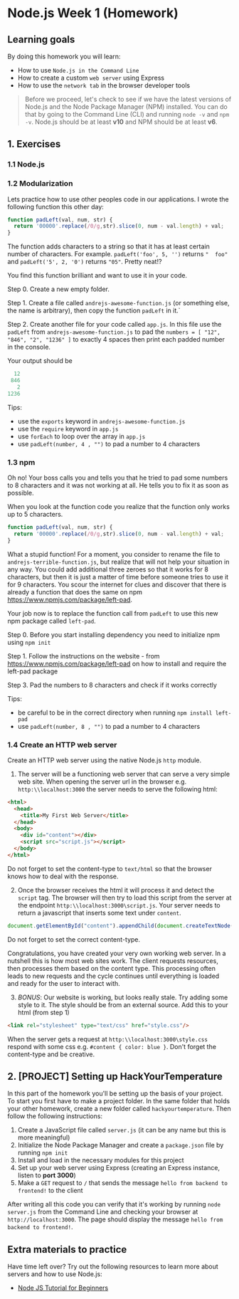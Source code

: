 # Node.js Week 1 (Homework)

## Learning goals

By doing this homework you will learn:

- How to use `Node.js in the Command Line`
- How to create a custom `web server` using Express
- How to use the `network tab` in the browser developer tools

> Before we proceed, let's check to see if we have the latest versions of Node.js and the Node Package Manager (NPM) installed. You can do that by going to the Command Line (CLI) and running `node -v` and `npm -v`. Node.js should be at least **v10** and NPM should be at least **v6**.

## 1. Exercises 

### 1.1 Node.js

### 1.2 Modularization

Lets practice how to use other peoples code in our applications. I wrote the following function this other day:
```javascript
function padLeft(val, num, str) {
  return '00000'.replace(/0/g,str).slice(0, num - val.length) + val;
}
```
The function adds characters to a string so that it has at least certain number of characters. For example. `padLeft('foo', 5, '')` returns `"  foo"` and ``padLeft('5', 2, '0')`` returns `"05"`. Pretty neat!?

You find this function brilliant and want to use it in your code. 

Step 0. Create a new empty folder. 

Step 1. Create a file called `andrejs-awesome-function.js` (or something else, the name is arbitrary), then copy the function `padLeft` in it.`

Step 2. Create another file for your code called `app.js`. In this file use the `padLeft` from `andrejs-awesome-function.js` to pad the `numbers = [ "12", "846", "2", "1236" ]` to exactly 4 spaces then print each padded number in the console. 



Your output should be

```javascript
  12
 846
   2
1236
```

Tips:
* use the `exports` keyword in `andrejs-awesome-function.js`
* use the `require` keyword in `app.js`
* use `forEach` to loop over the array in `app.js`
* use `padLeft(number, 4 , "")` to pad a number to 4 characters

### 1.3 npm

Oh no! Your boss calls you and tells you that he tried to pad some numbers to 8 characters and it was not working at all. He tells you to fix it as soon as possible. 

When you look at the function code you realize that the function only works up to 5 characters. 

```javascript
function padLeft(val, num, str) {
  return '00000'.replace(/0/g,str).slice(0, num - val.length) + val;
}
```

What a stupid function! For a moment, you consider to rename the file to `andrejs-terrible-function.js`, but realize that will not help your situation in any way. You could add additional three zeroes so that it works for 8 characters, but then it is just a matter of time before someone tries to use it for 9 characters. You scour the internet for clues and discover that there is already a function that does the same on npm https://www.npmjs.com/package/left-pad. 

Your job now is to replace the function call from `padLeft` to use this new npm package called `left-pad`.

Step 0. Before you start installing dependency you need to initialize npm using `npm init`

Step 1. Follow the instructions on the website - from https://www.npmjs.com/package/left-pad on how to install and require the left-pad package

Step 3. Pad the numbers to 8 characters and check if it works correctly

Tips:
* be careful to be in the correct directory when running `npm install left-pad` 
* use `padLeft(number, 8 , "")` to pad a number to 4 characters

### 1.4 Create an HTTP web server

Create an HTTP web server using the native Node.js `http` module.

1. The server will be a functioning web server that can serve a very simple web site. When opening the server url in the browser e.g. `http:\\localhost:3000` the server needs to serve the following html:

```html
<html>
  <head>
    <title>My First Web Server</title>
  </head>
  <body>
    <div id="content"></div>
    <script src="script.js"></script>
  </body>
</html>
```

Do not forget to set the content-type to `text/html` so that the browser knows how to deal with the response.

2. Once the browser receives the html it will process it and detect the `script` tag. The browser will then try to load this script from the server at the endpoint `http:\\localhost:3000\script.js`. Your server needs to return a javascript that inserts some text under `content`.

```javascript
document.getElementById("content").appendChild(document.createTextNode("Hello and Welcome to Server-land!"));
```
Do not forget to set the correct content-type.

Congratulations, you have created your very own working web server. In a nutshell this is how most web sites work. The client requests resources, then processes them based on the content type. This processing often leads to new requests and the cycle continues until everything is loaded and ready for the user to interact with.

3. *BONUS*: Our website is working, but looks really stale. Try adding some style to it. The style should be from an external source. Add this to your html (from step 1)

```html
<link rel="stylesheet" type="text/css" href="style.css"/>
```

When the server gets a request at `http:\\localhost:3000\style.css` respond with some css e.g. `#content { color: blue }`. Don't forget the content-type and be creative.

## 2. [PROJECT] Setting up HackYourTemperature

In this part of the homework you'll be setting up the basis of your project. To start you first have to make a project folder. In the same folder that holds your other homework, create a new folder called `hackyourtemperature`. Then follow the following instructions:

1. Create a JavaScript file called `server.js` (it can be any name but this is more meaningful)
2. Initialize the Node Package Manager and create a `package.json` file by running `npm init`
3. Install and load in the necessary modules for this project
4. Set up your web server using Express (creating an Express instance, listen to **port 3000**)
5. Make a `GET` request to `/` that sends the message `hello from backend to frontend!` to the client

After writing all this code you can verify that it's working by running `node server.js` from the Command Line and checking your browser at `http://localhost:3000`. The page should display the message `hello from backend to frontend!`.

## Extra materials to practice

Have time left over? Try out the following resources to learn more about servers and how to use Node.js:

- [Node JS Tutorial for Beginners](https://www.youtube.com/playlist?list=PL4cUxeGkcC9gcy9lrvMJ75z9maRw4byYp)

